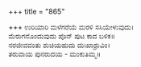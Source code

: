 +++
title = "865"

+++
ಉರಿಯಾರಿ ಮಳೆಗರೆಯೆ ಮರಳಿ ಸಸಿಯೇಳುವುದು।  
ಮೆರುಗನೊಂದುವುದು ಪೊನ್ ಪುಟ ಕಾದ ಬಳಿಕ॥  
ನರಜೀವವಂತು ಶುಚಿಯಹುದು ದುಃಖಾಶ್ರುವಿಂ।  
ತರುವಾಯ ಪುನರುದಯ - ಮಂಕುತಿಮ್ಮ॥  
